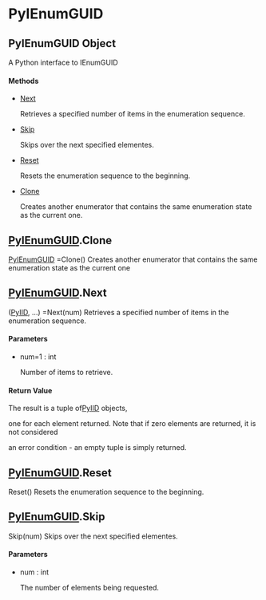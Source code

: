 # PyIEnumGUID

## PyIEnumGUID Object



A Python interface to IEnumGUID

#### Methods


  - [Next](PyIEnumGUID.md#pyienumguidnext)

    Retrieves a specified number of items in the enumeration sequence\.&nbsp;

  - [Skip](PyIEnumGUID.md#pyienumguidskip)

    Skips over the next specified elementes\.&nbsp;

  - [Reset](PyIEnumGUID.md#pyienumguidreset)

    Resets the enumeration sequence to the beginning\.&nbsp;

  - [Clone](PyIEnumGUID.md#pyienumguidclone)

    Creates another enumerator that contains the same enumeration state as the current one\.&nbsp;


## [PyIEnumGUID](#pyienumguid)\.Clone

[PyIEnumGUID](#pyienumguid) =Clone\(\)
Creates another enumerator that contains the same enumeration state as the current one

## [PyIEnumGUID](#pyienumguid)\.Next



\([PyIID](#pyiid), \.\.\.\) =Next\(num\)
Retrieves a specified number of items in the enumeration sequence\.

#### Parameters


  - num=1 : int

    Number of items to retrieve\.

#### Return Value
The result is a tuple of[PyIID](#pyiid) objects, 

one for each element returned\.  Note that if zero elements are returned, it is not considered 

an error condition - an empty tuple is simply returned\.

## [PyIEnumGUID](#pyienumguid)\.Reset

Reset\(\)
Resets the enumeration sequence to the beginning\.

## [PyIEnumGUID](#pyienumguid)\.Skip

Skip\(num\)
Skips over the next specified elementes\.

#### Parameters


  - num : int

    The number of elements being requested\.
